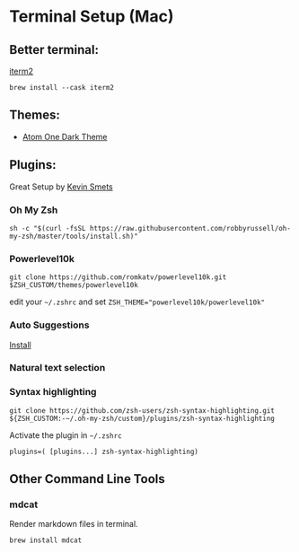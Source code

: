 # Terminal Setup (Mac)

## Better terminal:

[iterm2](https://iterm2.com/)

	brew install --cask iterm2

## Themes:

- [Atom One Dark Theme](https://github.com/nathanbuchar/atom-one-dark-terminal)

## Plugins:

Great Setup by [Kevin Smets](https://gist.github.com/kevin-smets/8568070)

### Oh My Zsh

	sh -c "$(curl -fsSL https://raw.githubusercontent.com/robbyrussell/oh-my-zsh/master/tools/install.sh)"

### Powerlevel10k

	git clone https://github.com/romkatv/powerlevel10k.git $ZSH_CUSTOM/themes/powerlevel10k

edit your `~/.zshrc` and set `ZSH_THEME="powerlevel10k/powerlevel10k"`

### Auto Suggestions

[Install](https://github.com/zsh-users/zsh-autosuggestions/blob/master/INSTALL.md#oh-my-zsh)

### Natural text selection

### Syntax highlighting

	git clone https://github.com/zsh-users/zsh-syntax-highlighting.git ${ZSH_CUSTOM:-~/.oh-my-zsh/custom}/plugins/zsh-syntax-highlighting

Activate the plugin in `~/.zshrc`

	plugins=( [plugins...] zsh-syntax-highlighting)

## Other Command Line Tools

### mdcat
Render markdown files in terminal.

	brew install mdcat
